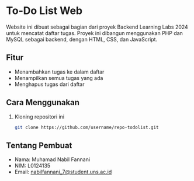 # To-Do List Web

Website ini dibuat sebagai bagian dari proyek Backend Learning Labs 2024 untuk mencatat daftar tugas. Proyek ini dibangun menggunakan PHP dan MySQL sebagai backend, dengan HTML, CSS, dan JavaScript.

## Fitur
- Menambahkan tugas ke dalam daftar
- Menampilkan semua tugas yang ada
- Menghapus tugas dari daftar

## Cara Menggunakan
1. Kloning repositori ini
   ```bash
   git clone https://github.com/username/repo-todolist.git

## Tentang Pembuat

- Nama: Muhamad Nabil Fannani
- NIM: L0124135
- Email: nabilfannani_7@student.uns.ac.id